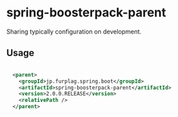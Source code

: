 # spring-boosterpack-parent
Sharing typically configuration on development.

## Usage
```pom.xml

  <parent>
    <groupId>jp.furplag.spring.boot</groupId>
    <artifactId>spring-boosterpack-parent</artifactId>
    <version>2.0.0.RELEASE</version>
    <relativePath />
  </parent>

```
